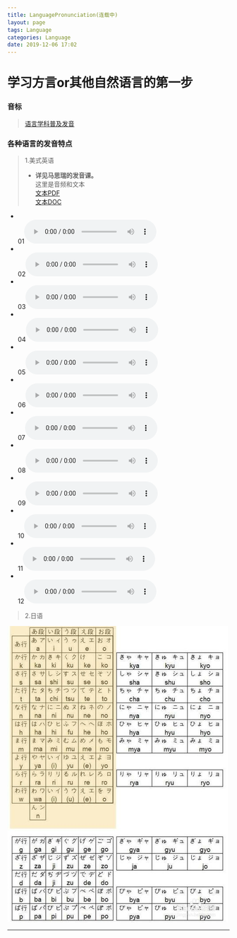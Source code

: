```yaml
---
title: LanguagePronunciation(连载中)
layout: page
tags: Language
categories: Language
date: 2019-12-06 17:02
---
```

# 学习方言or其他自然语言的第一步
### 音标
>  [语言学科普及发音](https://www.bilibili.com/medialist/detail/ml775871093?type=1)

### 各种语言的发音特点
>  1.美式英语
>  - __详见马思瑞的发音课。__ <br/>这里是音频和文本<br/>[文本PDF](/public/doc/马思瑞的语音语调练习例句.pdf)<br/>[文本DOC](/public/doc/马思瑞的语音语调练习例句.doc)
- <br/>01<audio controls height="100" width="100"><source src="/public/voice/1.mp3" type="audio/mpeg"><source src="/public/voice/1.mp3" type="audio/ogg"><embed height="50" width="100" src="/public/voice/1.mp3"></audio>
- <br/>02<audio controls height="100" width="100"><source src="/public/voice/2.mp3" type="audio/mpeg"><source src="/public/voice/2.mp3" type="audio/ogg"><embed height="50" width="100" src="/public/voice/2.mp3"></audio>
- <br/>03<audio controls height="100" width="100"><source src="/public/voice/3.mp3" type="audio/mpeg"><source src="/public/voice/3.mp3" type="audio/ogg"><embed height="50" width="100" src="/public/voice/3.mp3"></audio>
- <br/>04<audio controls height="100" width="100"><source src="/public/voice/4.mp3" type="audio/mpeg"><source src="/public/voice/4.mp3" type="audio/ogg"><embed height="50" width="100" src="/public/voice/4.mp3"></audio>
- <br/>05<audio controls height="100" width="100"><source src="/public/voice/5.mp3" type="audio/mpeg"><source src="/public/voice/5.mp3" type="audio/ogg"><embed height="50" width="100" src="/public/voice/5.mp3"></audio>
- <br/>06<audio controls height="100" width="100"><source src="/public/voice/6.mp3" type="audio/mpeg"><source src="/public/voice/6.mp3" type="audio/ogg"><embed height="50" width="100" src="/public/voice/6.mp3"></audio>
- <br/>07<audio controls height="100" width="100"><source src="/public/voice/7.mp3" type="audio/mpeg"><source src="/public/voice/7.mp3" type="audio/ogg"><embed height="50" width="100" src="/public/voice/7.mp3"></audio>
- <br/>08<audio controls height="100" width="100"><source src="/public/voice/8.mp3" type="audio/mpeg"><source src="/public/voice/8.mp3" type="audio/ogg"><embed height="50" width="100" src="/public/voice/8.mp3"></audio>
- <br/>09<audio controls height="100" width="100"><source src="/public/voice/9.mp3" type="audio/mpeg"><source src="/public/voice/9.mp3" type="audio/ogg"><embed height="50" width="100" src="/public/voice/9.mp3"></audio>
- <br/>10<audio controls height="100" width="100"><source src="/public/voice/10.mp3" type="audio/mpeg"><source src="/public/voice/10.mp3" type="audio/ogg"><embed height="50" width="100" src="/public/voice/10.mp3"></audio>
- <br/>11<audio controls height="100" width="100"><source src="/public/voice/11.mp3" type="audio/mpeg"><source src="/public/voice/11.mp3" type="audio/ogg"><embed height="50" width="100" src="/public/voice/11.mp3"></audio>
- <br/>12<audio controls height="100" width="100"><source src="/public/voice/12.mp3" type="audio/mpeg"><source src="/public/voice/12.mp3" type="audio/ogg"><embed height="50" width="100" src="/public/voice/12.mp3"></audio>


> 2.日语
<img src="/public/image/blog/language/001.jpg"/>
<hr/>